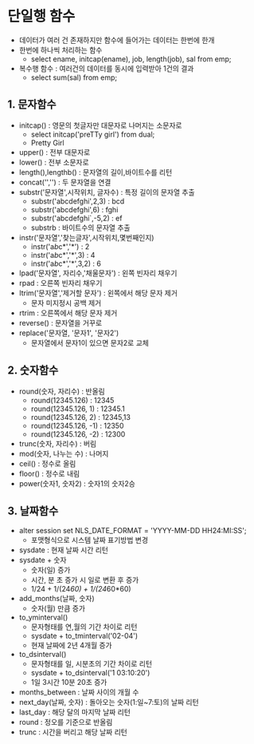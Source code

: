 # 단일행 함수
- 데이터가 여러 건 존재하지만 함수에 들어가는 데이터는 한번에 한개
- 한번에 하나씩 처리하는 함수
  - select ename, initcap(ename), job, length(job), sal from emp;
- 복수행 함수 : 여러건의 데이터를 동시에 입력받아 1건의 결과
  - select sum(sal) from emp;


## 1. 문자함수
- initcap() : 영문의 첫글자만 대문자로 나머지는 소문자로
  - select initcap('preTTy girl') from dual;
  - Pretty Girl
- upper() : 전부 대문자로
- lower() : 전부 소문자로
- length(),lengthb() : 문자열의 길이,바이트수를 리턴
- concat('','') : 두 문자열을 연결
- substr('문자열',시작위치, 글자수) : 특정 길이의 문자열 추출
  - substr('abcdefghi',2,3) : bcd
  - substr('abcdefghi',6) : fghi
  - substr('abcdefghi`,-5,2) : ef
  - substrb : 바이트수의 문자열 추출
- instr('문자열','찾는글자',시작위치,몇번째인지)
  - instr('a*b*c*','*') : 2
  - instr('a*b*c*','*',3) : 4
  - instr('a*b*c*','*',3,2) : 6
- lpad('문자열', 자리수,'채울문자') : 왼쪽 빈자리 채우기
- rpad : 오른쪽 빈자리 채우기
- ltrim('문자열','제거할 문자') : 왼쪽에서 해당 문자 제거
  - 문자 미지정시 공백 제거
- rtrim : 오른쪽에서 해당 문자 제거
- reverse() : 문자열을 거꾸로
- replace('문자열, '문자1', '문자2')
  - 문자열에서 문자1이 있으면 문자2로 교체

## 2. 숫자함수
- round(숫자, 자리수) : 반올림
  - round(12345.126) : 12345
  - round(12345.126, 1) : 12345.1
  - round(12345.126, 2) : 12345,13
  - round(12345.126, -1) : 12350
  - round(12345.126, -2) : 12300
- trunc(숫자, 자리수) : 버림
- mod(숫자, 나누는 수) : 나머지
- ceil() : 정수로 올림
- floor() : 정수로 내림
- power(숫자1, 숫자2) : 숫자1의 숫자2승

## 3. 날짜함수
- alter session set NLS_DATE_FORMAT = 'YYYY-MM-DD HH24:MI:SS';
  - 포맷형식으로 시스템 날짜 표기방법 변경
- sysdate : 현재 날짜 시간 리턴
- sysdate + 숫자
  - 숫자(일) 증가
  - 시간, 분 초 증가 시 일로 변환 후 증가
  - 1/24 + 1/(24*60) + 1/(24*60*60)
- add_months(날짜, 숫자)
  - 숫자(월) 만큼 증가
- to_yminterval()
  - 문자형태를 연,월의 기간 차이로 리턴
  - sysdate + to_tminterval('02-04')
  - 현재 날짜에 2년 4개월 증가
- to_dsinterval()
  - 문자형태를 일, 시분초의 기간 차이로 리턴
  - sysdate + to_dsinterval('1 03:10:20')
  - 1일 3시간 10분 20초 증가
- months_between : 날짜 사이의 개월 수
- next_day(날짜, 숫자) : 돌아오는 숫자(1:일~7:토)의 날짜 리턴
- last_day : 해당 달의 마지막 날짜 리턴
- round : 정오를 기준으로 반올림
- trunc : 시간을 버리고 해당 날짜 리턴
